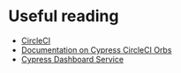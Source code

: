 # Useful reading
* [CircleCI](https://circleci.com/)
* [Documentation on Cypress CircleCI Orbs](https://docs.cypress.io/guides/guides/continuous-integration.html#Example-CircleCI-Orb)
* [Cypress Dashboard Service](https://dashboard.cypress.io/)